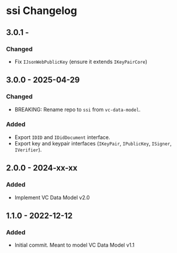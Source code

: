 # ssi Changelog

## 3.0.1 -
### Changed
- Fix `IJsonWebPublicKey` (ensure it extends `IKeyPairCore`)

## 3.0.0 - 2025-04-29
### Changed
- BREAKING: Rename repo to `ssi` from `vc-data-model`.

### Added
- Export `IDID` and `IDidDocument` interface.
- Export key and keypair interfaces (`IKeyPair`, `IPublicKey`, `ISigner`, `IVerifier`).

## 2.0.0 - 2024-xx-xx
### Added
- Implement VC Data Model v2.0

## 1.1.0 - 2022-12-12
### Added
- Initial commit. Meant to model VC Data Model v1.1
